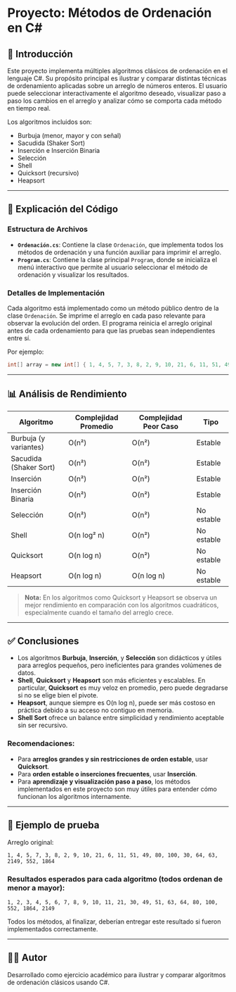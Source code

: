 # Proyecto: Métodos de Ordenación en C#

## 📌 Introducción

Este proyecto implementa múltiples algoritmos clásicos de ordenación en el lenguaje C#. Su propósito principal es ilustrar y comparar distintas técnicas de ordenamiento aplicadas sobre un arreglo de números enteros. El usuario puede seleccionar interactivamente el algoritmo deseado, visualizar paso a paso los cambios en el arreglo y analizar cómo se comporta cada método en tiempo real.

Los algoritmos incluidos son:

- Burbuja (menor, mayor y con señal)
- Sacudida (Shaker Sort)
- Inserción e Inserción Binaria
- Selección
- Shell
- Quicksort (recursivo)
- Heapsort

---

## 🧠 Explicación del Código

### Estructura de Archivos

- **`Ordenación.cs`**: Contiene la clase `Ordenación`, que implementa todos los métodos de ordenación y una función auxiliar para imprimir el arreglo.
- **`Program.cs`**: Contiene la clase principal `Program`, donde se inicializa el menú interactivo que permite al usuario seleccionar el método de ordenación y visualizar los resultados.

### Detalles de Implementación

Cada algoritmo está implementado como un método público dentro de la clase `Ordenación`. Se imprime el arreglo en cada paso relevante para observar la evolución del orden. El programa reinicia el arreglo original antes de cada ordenamiento para que las pruebas sean independientes entre sí.

Por ejemplo:
```csharp
int[] array = new int[] { 1, 4, 5, 7, 3, 8, 2, 9, 10, 21, 6, 11, 51, 49, 80, 100, 30, 64, 63, 2149, 552, 1864 };
````

---

## 📊 Análisis de Rendimiento

| Algoritmo              | Complejidad Promedio | Complejidad Peor Caso | Tipo       |
| ---------------------- | -------------------- | --------------------- | ---------- |
| Burbuja (y variantes)  | O(n²)                | O(n²)                 | Estable    |
| Sacudida (Shaker Sort) | O(n²)                | O(n²)                 | Estable    |
| Inserción              | O(n²)                | O(n²)                 | Estable    |
| Inserción Binaria      | O(n²)                | O(n²)                 | Estable    |
| Selección              | O(n²)                | O(n²)                 | No estable |
| Shell                  | O(n log² n)          | O(n²)                 | No estable |
| Quicksort              | O(n log n)           | O(n²)                 | No estable |
| Heapsort               | O(n log n)           | O(n log n)            | No estable |

> **Nota:** En los algoritmos como Quicksort y Heapsort se observa un mejor rendimiento en comparación con los algoritmos cuadráticos, especialmente cuando el tamaño del arreglo crece.

---

## ✅ Conclusiones

* Los algoritmos **Burbuja**, **Inserción**, y **Selección** son didácticos y útiles para arreglos pequeños, pero ineficientes para grandes volúmenes de datos.
* **Shell**, **Quicksort** y **Heapsort** son más eficientes y escalables. En particular, **Quicksort** es muy veloz en promedio, pero puede degradarse si no se elige bien el pivote.
* **Heapsort**, aunque siempre es O(n log n), puede ser más costoso en práctica debido a su acceso no contiguo en memoria.
* **Shell Sort** ofrece un balance entre simplicidad y rendimiento aceptable sin ser recursivo.

### Recomendaciones:

* Para **arreglos grandes y sin restricciones de orden estable**, usar **Quicksort**.
* Para **orden estable o inserciones frecuentes**, usar **Inserción**.
* Para **aprendizaje y visualización paso a paso**, los métodos implementados en este proyecto son muy útiles para entender cómo funcionan los algoritmos internamente.

---

## 🧪 Ejemplo de prueba

Arreglo original:

```
1, 4, 5, 7, 3, 8, 2, 9, 10, 21, 6, 11, 51, 49, 80, 100, 30, 64, 63, 2149, 552, 1864
```

### Resultados esperados para cada algoritmo (todos ordenan de menor a mayor):

```
1, 2, 3, 4, 5, 6, 7, 8, 9, 10, 11, 21, 30, 49, 51, 63, 64, 80, 100, 552, 1864, 2149
```

Todos los métodos, al finalizar, deberían entregar este resultado si fueron implementados correctamente.

---

## 🧑‍💻 Autor

Desarrollado como ejercicio académico para ilustrar y comparar algoritmos de ordenación clásicos usando C#.

```
